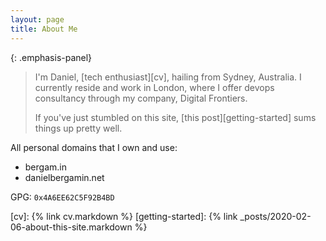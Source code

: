 ```yaml
---
layout: page
title: About Me
---
```


{: .emphasis-panel}
>I'm Daniel, [tech enthusiast][cv], hailing from Sydney, Australia. I currently reside and work in London, where I offer devops consultancy through my company, Digital Frontiers.
>
>If you've just stumbled on this site, [this post][getting-started] sums things up pretty well.

All personal domains that I own and use:
- bergam.in
- danielbergamin.net

GPG: `0x4A6EE62C5F92B4BD`


[cv]: {% link cv.markdown %}
[getting-started]: {% link _posts/2020-02-06-about-this-site.markdown %}
